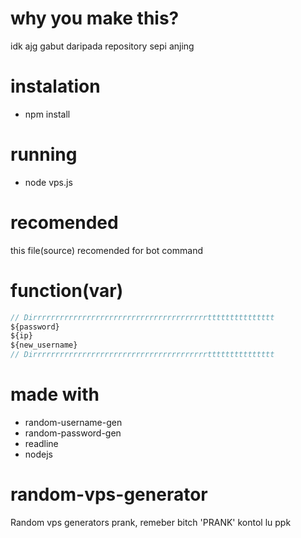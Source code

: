 # why you make this?
idk ajg gabut daripada repository sepi anjing

# instalation
- npm install

# running
- node vps.js
# recomended
this file(source) recomended for bot command

# function(var)
```js
// Dirrrrrrrrrrrrrrrrrrrrrrrrrrrrrrrrrrrrrrrttttttttttttttt
${password}
${ip}
${new_username}
// Dirrrrrrrrrrrrrrrrrrrrrrrrrrrrrrrrrrrrrrrttttttttttttttt
```

# made with
- random-username-gen
- random-password-gen
- readline
- nodejs

# random-vps-generator
Random vps generators prank, remeber bitch 'PRANK' kontol lu ppk
